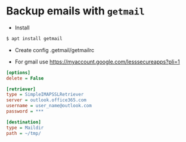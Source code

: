 # Backup emails with `getmail`

* Install
```sh
$ apt install getmail
```

* Create config .getmail/getmailrc

* For gmail use https://myaccount.google.com/lesssecureapps?pli=1
```ini
[options]
delete = False

[retriever]
type = SimpleIMAPSSLRetriever
server = outlook.office365.com
username = user_name@outlook.com
password = ***

[destination]
type = Maildir
path = ~/tmp/

```

